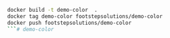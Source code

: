 ```bash
docker build -t demo-color  . 
docker tag demo-color footstepsolutions/demo-color
docker push footstepsolutions/demo-color
```# demo-color
